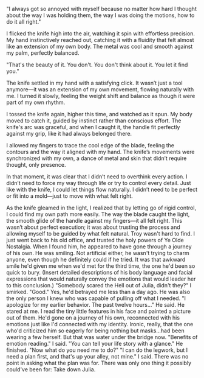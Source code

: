 "I always got so annoyed with myself because no matter how hard I thought about the way I was holding them, the way I was doing the motions, how to do it all right."

I flicked the knife high into the air, watching it spin with effortless precision. My hand instinctively reached out, catching it with a fluidity that felt almost like an extension of my own body. The metal was cool and smooth against my palm, perfectly balanced.

"That's the beauty of it. You don't. You don't think about it. You let it find you."

The knife settled in my hand with a satisfying click. It wasn’t just a tool anymore—it was an extension of my own movement, flowing naturally with me. I turned it slowly, feeling the weight shift and balance as though it were part of my own rhythm.

I tossed the knife again, higher this time, and watched as it spun. My body moved to catch it, guided by instinct rather than conscious effort. The knife's arc was graceful, and when I caught it, the handle fit perfectly against my grip, like it had always belonged there.

I allowed my fingers to trace the cool edge of the blade, feeling the contours and the way it aligned with my hand. The knife’s movements were synchronized with my own, a dance of metal and skin that didn’t require thought, only presence.

In that moment, it was clear that I didn’t need to overthink every action. I didn’t need to force my way through life or try to control every detail. Just like with the knife, I could let things flow naturally. I didn’t need to be perfect or fit into a mold—just to move with what felt right.

As the knife gleamed in the light, I realized that by letting go of rigid control, I could find my own path more easily. The way the blade caught the light, the smooth glide of the handle against my fingers—it all felt right. This wasn’t about perfect execution; it was about trusting the process and allowing myself to be guided by what felt natural. Troy wasn't hard to find. I just went back to his old office, and trusted the holy powers of Ye Olde Nostalgia. When I found him, he appeared to have gone through a journey of his own. 
He was smiling. Not artificial either, he wasn't trying to charm anyone, even though he definitely could if he tried. It was that awkward smile he'd given me when we'd met for the third time, the one he'd been so quick to bury. 
(Insert detailed descriptions of his body language and facial expressions that would naturally convey the emotions that would leader her to this conclusion.)
"Somebody scared the Hell out of Julia, didn't they?" I smirked. "Good."
Yes, he'd betrayed me less than a day ago. He was also the only person I knew who was capable of pulling off what I needed.
"I apologize for my earlier behavior. The past twelve hours..." He said. 
He stared at me. I read the tiny little features in his face and painted a picture out of them. He'd gone on a journey of his own, reconnected with his emotions just like I'd connected with my identity. Ironic, really, that the one who'd criticized him so eagerly for being nothing but masks...had been wearing a few herself. But that was water under the bridge now. 
"Benefits of emotion reading." I said. 
"You can tell your life story with a glance." He finished. "Now what do you need me to do?"
"I can do the legwork, but I need a plan first, and that's up your alley, not mine." I said. 
There was no point in asking what the plan was for. There was only one thing it possibly could've been for: Take down Julia.
